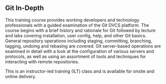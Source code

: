 ## Git In-Depth

This training course provides working developers and technology professionals with a guided examination of the Git DVCS platform. The course begins with a brief history and rationale for Git followed by lecture and labs covering installation, user config, help, and other Git basics. General repository operations including staging, committing, branching, tagging, undoing and rebasing are covered. Git server-based operations are examined in detail with a look at the configuration of various servers and protocols, as well as using an assortment of tools and techniques for interacting with remote repositories.

This is an instructor-led training (ILT) class and is available for onsite and online delivery.
